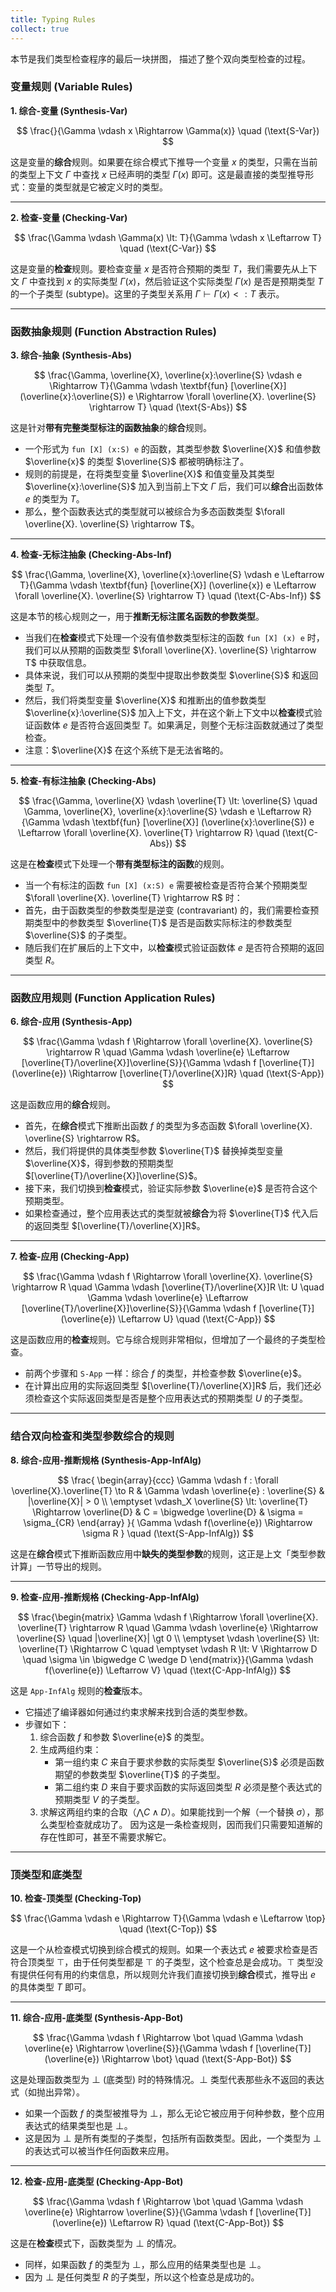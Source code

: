 ```yaml
---
title: Typing Rules
collect: true
---
```


本节是我们类型检查程序的最后一块拼图，
描述了整个双向类型检查的过程。

### 变量规则 (Variable Rules)

**1. 综合-变量 (Synthesis-Var)**

$$
\frac{}{\Gamma \vdash x \Rightarrow \Gamma(x)} \quad (\text{S-Var})
$$

这是变量的**综合**规则。如果要在综合模式下推导一个变量 $x$ 的类型，只需在当前的类型上下文 $\Gamma$ 中查找 $x$ 已经声明的类型 $\Gamma(x)$ 即可。这是最直接的类型推导形式：变量的类型就是它被定义时的类型。

---

**2. 检查-变量 (Checking-Var)**

$$
\frac{\Gamma \vdash \Gamma(x) \lt: T}{\Gamma \vdash x \Leftarrow T} \quad (\text{C-Var})
$$

这是变量的**检查**规则。要检查变量 $x$ 是否符合预期的类型 $T$，我们需要先从上下文 $\Gamma$ 中查找到 $x$ 的实际类型 $\Gamma(x)$，然后验证这个实际类型 $\Gamma(x)$ 是否是预期类型 $T$ 的一个子类型 (subtype)。这里的子类型关系用 $\Gamma \vdash \Gamma(x) \lt: T$ 表示。

---

### 函数抽象规则 (Function Abstraction Rules)

**3. 综合-抽象 (Synthesis-Abs)**

$$
\frac{\Gamma, \overline{X}, \overline{x}:\overline{S} \vdash e \Rightarrow T}{\Gamma \vdash \textbf{fun} [\overline{X}] (\overline{x}:\overline{S}) e \Rightarrow \forall \overline{X}. \overline{S} \rightarrow T} \quad (\text{S-Abs})
$$

这是针对**带有完整类型标注的函数抽象**的**综合**规则。

- 一个形式为 `fun [X] (x:S) e` 的函数，其类型参数 $\overline{X}$ 和值参数 $\overline{x}$ 的类型 $\overline{S}$ 都被明确标注了。
- 规则的前提是，在将类型变量 $\overline{X}$ 和值变量及其类型 $\overline{x}:\overline{S}$ 加入到当前上下文 $\Gamma$ 后，我们可以**综合**出函数体 $e$ 的类型为 $T$。
- 那么，整个函数表达式的类型就可以被综合为多态函数类型 $\forall \overline{X}. \overline{S} \rightarrow T$。

---

**4. 检查-无标注抽象 (Checking-Abs-Inf)**

$$
\frac{\Gamma, \overline{X}, \overline{x}:\overline{S} \vdash e \Leftarrow T}{\Gamma \vdash \textbf{fun} [\overline{X}] (\overline{x}) e \Leftarrow \forall \overline{X}. \overline{S} \rightarrow T} \quad (\text{C-Abs-Inf})
$$

这是本节的核心规则之一，用于**推断无标注匿名函数的参数类型**。

- 当我们在**检查**模式下处理一个没有值参数类型标注的函数 `fun [X] (x) e` 时，我们可以从预期的函数类型 $\forall \overline{X}. \overline{S} \rightarrow T$ 中获取信息。
- 具体来说，我们可以从预期的类型中提取出参数类型 $\overline{S}$ 和返回类型 $T$。
- 然后，我们将类型变量 $\overline{X}$ 和推断出的值参数类型 $\overline{x}:\overline{S}$ 加入上下文，并在这个新上下文中以**检查**模式验证函数体 $e$ 是否符合返回类型 $T$。如果满足，则整个无标注函数就通过了类型检查。
- 注意：$\overline{X}$ 在这个系统下是无法省略的。

---

**5. 检查-有标注抽象 (Checking-Abs)**

$$
\frac{\Gamma, \overline{X} \vdash \overline{T} \lt: \overline{S} \quad \Gamma, \overline{X}, \overline{x}:\overline{S} \vdash e \Leftarrow R}{\Gamma \vdash \textbf{fun} [\overline{X}] (\overline{x}:\overline{S}) e \Leftarrow \forall \overline{X}. \overline{T} \rightarrow R} \quad (\text{C-Abs})
$$

这是在**检查**模式下处理一个**带有类型标注的函数**的规则。

- 当一个有标注的函数 `fun [X] (x:S) e` 需要被检查是否符合某个预期类型 $\forall \overline{X}. \overline{T} \rightarrow R$ 时：
- 首先，由于函数类型的参数类型是逆变 (contravariant) 的，我们需要检查预期类型中的参数类型 $\overline{T}$ 是否是函数实际标注的参数类型 $\overline{S}$ 的子类型。
- 随后我们在扩展后的上下文中，以**检查**模式验证函数体 $e$ 是否符合预期的返回类型 $R$。

---

### 函数应用规则 (Function Application Rules)

**6. 综合-应用 (Synthesis-App)**

$$
\frac{\Gamma \vdash f \Rightarrow \forall \overline{X}. \overline{S} \rightarrow R \quad \Gamma \vdash \overline{e} \Leftarrow [\overline{T}/\overline{X}]\overline{S}}{\Gamma \vdash f [\overline{T}] (\overline{e}) \Rightarrow [\overline{T}/\overline{X}]R} \quad (\text{S-App})
$$

这是函数应用的**综合**规则。

- 首先，在**综合**模式下推断出函数 $f$ 的类型为多态函数 $\forall \overline{X}. \overline{S} \rightarrow R$。
- 然后，我们将提供的具体类型参数 $\overline{T}$ 替换掉类型变量 $\overline{X}$，得到参数的预期类型 $[\overline{T}/\overline{X}]\overline{S}$。
- 接下来，我们切换到**检查**模式，验证实际参数 $\overline{e}$ 是否符合这个预期类型。
- 如果检查通过，整个应用表达式的类型就被**综合**为将 $\overline{T}$ 代入后的返回类型 $[\overline{T}/\overline{X}]R$。

---

**7. 检查-应用 (Checking-App)**

$$
\frac{\Gamma \vdash f \Rightarrow \forall \overline{X}. \overline{S} \rightarrow R \quad \Gamma \vdash [\overline{T}/\overline{X}]R \lt: U \quad \Gamma \vdash \overline{e} \Leftarrow [\overline{T}/\overline{X}]\overline{S}}{\Gamma \vdash f [\overline{T}] (\overline{e}) \Leftarrow U} \quad (\text{C-App})
$$

这是函数应用的**检查**规则。它与综合规则非常相似，但增加了一个最终的子类型检查。

- 前两个步骤和 `S-App` 一样：综合 $f$ 的类型，并检查参数 $\overline{e}$。
- 在计算出应用的实际返回类型 $[\overline{T}/\overline{X}]R$ 后，我们还必须检查这个实际返回类型是否是整个应用表达式的预期类型 $U$ 的子类型。

---

### 结合双向检查和类型参数综合的规则

**8. 综合-应用-推断规格 (Synthesis-App-InfAlg)**

$$
\frac{
  \begin{array}{ccc}
    \Gamma \vdash f : \forall \overline{X}.\overline{T} \to R & \Gamma \vdash \overline{e} : \overline{S} & |\overline{X}| > 0 \\
    \emptyset \vdash_X \overline{S} \lt: \overline{T} \Rightarrow \overline{D} & C = \bigwedge \overline{D} & \sigma = \sigma_{CR}
  \end{array}
}{
  \Gamma \vdash f(\overline{e}) \Rightarrow \sigma R
}
\quad (\text{S-App-InfAlg})
$$

这是在**综合**模式下推断函数应用中**缺失的类型参数**的规则，这正是上文「类型参数计算」一节导出的规则。

---

**9. 检查-应用-推断规格 (Checking-App-InfAlg)**

$$
\frac{\begin{matrix} \Gamma \vdash f \Rightarrow \forall \overline{X}. \overline{T} \rightarrow R \quad \Gamma \vdash \overline{e} \Rightarrow \overline{S} \quad |\overline{X}| \gt 0 \\ \emptyset \vdash \overline{S} \lt: \overline{T} \Rightarrow C \quad \emptyset \vdash R \lt: V \Rightarrow D \quad \sigma \in \bigwedge C \wedge D \end{matrix}}{\Gamma \vdash f(\overline{e}) \Leftarrow V} \quad (\text{C-App-InfAlg})
$$

这是 `App-InfAlg` 规则的**检查**版本。

- 它描述了编译器如何通过约束求解来找到合适的类型参数。
- 步骤如下：
  1. 综合函数 $f$ 和参数 $\overline{e}$ 的类型。
  2. 生成两组约束：
     - 第一组约束 $C$ 来自于要求参数的实际类型 $\overline{S}$ 必须是函数期望的参数类型 $\overline{T}$ 的子类型。
     - 第二组约束 $D$ 来自于要求函数的实际返回类型 $R$ 必须是整个表达式的预期类型 $V$ 的子类型。
  3. 求解这两组约束的合取（$\bigwedge C \wedge D$）。如果能找到一个解（一个替换 $\sigma$），那么类型检查就成功了。
  因为这是一条检查规则，因而我们只需要知道解的存在性即可，甚至不需要求解它。

---

### 顶类型和底类型

**10. 检查-顶类型 (Checking-Top)**

$$
\frac{\Gamma \vdash e \Rightarrow T}{\Gamma \vdash e \Leftarrow \top} \quad (\text{C-Top})
$$

这是一个从检查模式切换到综合模式的规则。如果一个表达式 $e$ 被要求检查是否符合顶类型 $\top$，由于任何类型都是 $\top$ 的子类型，这个检查总是会成功。$\top$ 类型没有提供任何有用的约束信息，所以规则允许我们直接切换到**综合**模式，推导出 $e$ 的具体类型 $T$ 即可。

---

**11. 综合-应用-底类型 (Synthesis-App-Bot)**

$$
\frac{\Gamma \vdash f \Rightarrow \bot \quad \Gamma \vdash \overline{e} \Rightarrow \overline{S}}{\Gamma \vdash f [\overline{T}] (\overline{e}) \Rightarrow \bot} \quad (\text{S-App-Bot})
$$

这是处理函数类型为 $\bot$ (底类型) 时的特殊情况。$\bot$ 类型代表那些永不返回的表达式（如抛出异常）。

- 如果一个函数 $f$ 的类型被推导为 $\bot$，那么无论它被应用于何种参数，整个应用表达式的结果类型也是 $\bot$。
- 这是因为 $\bot$ 是所有类型的子类型，包括所有函数类型。因此，一个类型为 $\bot$ 的表达式可以被当作任何函数来应用。

---

**12. 检查-应用-底类型 (Checking-App-Bot)**

$$
\frac{\Gamma \vdash f \Rightarrow \bot \quad \Gamma \vdash \overline{e} \Rightarrow \overline{S}}{\Gamma \vdash f [\overline{T}] (\overline{e}) \Leftarrow R} \quad (\text{C-App-Bot})
$$

这是在**检查**模式下，函数类型为 $\bot$ 的情况。

- 同样，如果函数 $f$ 的类型为 $\bot$，那么应用的结果类型也是 $\bot$。
- 因为 $\bot$ 是任何类型 $R$ 的子类型，所以这个检查总是成功的。